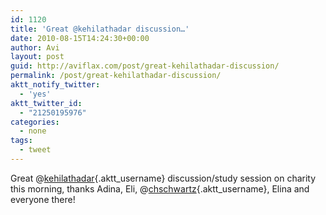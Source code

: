 ```yaml
---
id: 1120
title: 'Great @kehilathadar discussion…'
date: 2010-08-15T14:24:30+00:00
author: Avi
layout: post
guid: http://aviflax.com/post/great-kehilathadar-discussion/
permalink: /post/great-kehilathadar-discussion/
aktt_notify_twitter:
  - 'yes'
aktt_twitter_id:
  - "21250195976"
categories:
  - none
tags:
  - tweet
---
```

Great @[kehilathadar](http://twitter.com/kehilathadar){.aktt_username} discussion/study session on charity this morning, thanks Adina, Eli, @[chschwartz](http://twitter.com/chschwartz){.aktt_username}, Elina and everyone there!